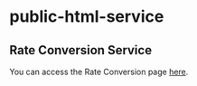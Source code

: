 # public-html-service
## Rate Conversion Service

You can access the Rate Conversion page [here](https://megabosssa.github.io/public-html-service/rate-conversion.html).
